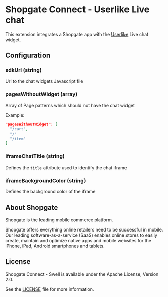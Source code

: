 # Shopgate Connect - Userlike Live chat

This extension integrates a Shopgate app with the [Userlike](https://www.userlike.com/) Live chat widget.

## Configuration

### sdkUrl (string)
Url to the chat widgets Javascript file

### pagesWithoutWidget (array)
Array of Page patterns which should not have the chat widget

Example:
```json
"pagesWithoutWidget": [
  "/cart",
  "/"
  "/item"
]
```

### iframeChatTitle (string)
Defines the `title` attribute used to identify the chat iframe

### iframeBackgroundColor (string)
Defines the background color of the iframe


## About Shopgate

Shopgate is the leading mobile commerce platform.

Shopgate offers everything online retailers need to be successful in mobile. Our leading
software-as-a-service (SaaS) enables online stores to easily create, maintain and optimize native
apps and mobile websites for the iPhone, iPad, Android smartphones and tablets.

## License

Shopgate Connect - Swell is available under the Apache License, Version 2.0.

See the [LICENSE](./LICENSE) file for more information.
